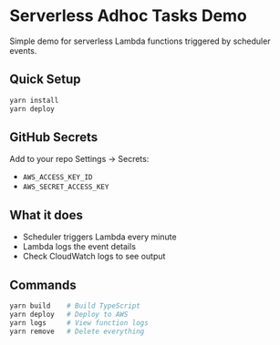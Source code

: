 # Serverless Adhoc Tasks Demo

Simple demo for serverless Lambda functions triggered by scheduler events.

## Quick Setup

```bash
yarn install
yarn deploy
```

## GitHub Secrets

Add to your repo Settings → Secrets:
- `AWS_ACCESS_KEY_ID` 
- `AWS_SECRET_ACCESS_KEY`

## What it does

- Scheduler triggers Lambda every minute
- Lambda logs the event details
- Check CloudWatch logs to see output

## Commands

```bash
yarn build    # Build TypeScript
yarn deploy   # Deploy to AWS  
yarn logs     # View function logs
yarn remove   # Delete everything
```